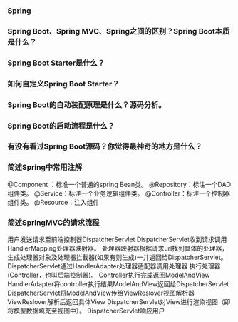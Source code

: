 ### Spring

### Spring Boot、Spring MVC、Spring之间的区别？Spring Boot本质是什么？


### Spring Boot Starter是什么？


### 如何自定义Spring Boot Starter？


### Spring Boot的自动装配原理是什么？源码分析。


### Spring Boot的启动流程是什么？


### 有没有看过Spring Boot源码？你觉得最神奇的地方是什么？

### 简述Spring中常用注解
@Component ：标准一个普通的spring Bean类。
@Repository：标注一个DAO组件类。
@Service：标注一个业务逻辑组件类。
@Controller：标注一个控制器组件类。
@Resource：注入组件

### 简述SpringMVC的请求流程
用户发送请求至前端控制器DispatcherServlet
DispatcherServlet收到请求调用HandlerMapping处理器映射器。
处理器映射器根据请求url找到具体的处理器，生成处理器对象及处理器拦截器(如果有则生成)一并返回给DispatcherServlet。
DispatcherServlet通过HandlerAdapter处理器适配器调用处理器
执行处理器(Controller，也叫后端控制器)。
Controller执行完成返回ModelAndView
HandlerAdapter将controller执行结果ModelAndView返回给DispatcherServlet
DispatcherServlet将ModelAndView传给ViewReslover视图解析器
ViewReslover解析后返回具体View
DispatcherServlet对View进行渲染视图（即将模型数据填充至视图中）。
DispatcherServlet响应用户



